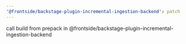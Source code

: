 ```yaml
---
'@frontside/backstage-plugin-incremental-ingestion-backend': patch
---
```


call build from prepack in @frontside/backstage-plugin-incremental-ingestion-backend
